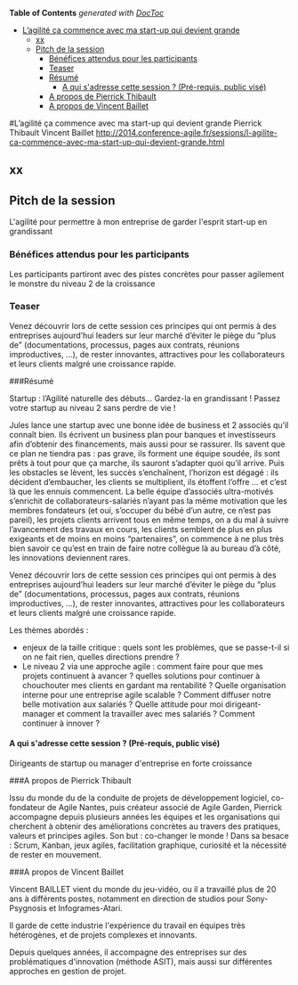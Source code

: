 <!-- START doctoc generated TOC please keep comment here to allow auto update -->
<!-- DON'T EDIT THIS SECTION, INSTEAD RE-RUN doctoc TO UPDATE -->
**Table of Contents**  *generated with [DocToc](https://github.com/thlorenz/doctoc)*

- [L’agilité ça commence avec ma start-up qui devient grande](#l%E2%80%99agilit%C3%A9-%C3%A7a-commence-avec-ma-start-up-qui-devient-grande)
  - [xx](#xx)
  - [Pitch de la session](#pitch-de-la-session)
    - [Bénéfices attendus pour les participants](#b%C3%A9n%C3%A9fices-attendus-pour-les-participants)
    - [Teaser](#teaser)
    - [Résumé](#r%C3%A9sum%C3%A9)
      - [A qui s'adresse cette session ? (Pré-requis, public visé)](#a-qui-sadresse-cette-session--pr%C3%A9-requis-public-vis%C3%A9)
    - [A propos de Pierrick Thibault](#a-propos-de-pierrick-thibault)
    - [A propos de Vincent Baillet](#a-propos-de-vincent-baillet)

<!-- END doctoc generated TOC please keep comment here to allow auto update -->

#L’agilité ça commence avec ma start-up qui devient grande
     Pierrick Thibault
     Vincent Baillet
     http://2014.conference-agile.fr/sessions/l-agilite-ca-commence-avec-ma-start-up-qui-devient-grande.html

## xx

## Pitch de la session
 L'agilité pour permettre à mon entreprise de garder l'esprit start-up en grandissant

### Bénéfices attendus pour les participants
Les participants partiront avec des pistes concrètes pour passer agilement le monstre du niveau 2 de la croissance

### Teaser
Venez découvrir lors de cette session ces principes qui ont permis à des entreprises aujourd’hui leaders sur leur marché d’éviter le piège du “plus de” (documentations, processus, pages aux contrats, réunions improductives, …), de rester innovantes, attractives pour les collaborateurs et leurs clients malgré une croissance rapide.

###Résumé

Startup : l’Agilité naturelle des débuts… Gardez-la en grandissant ! Passez votre startup au niveau 2 sans perdre de vie !

Jules lance une startup avec une bonne idée de business et 2 associés qu’il connaît bien. Ils écrivent un business plan pour banques et investisseurs afin d’obtenir des financements, mais aussi pour se rassurer. Ils savent que ce plan ne tiendra pas : pas grave, ils forment une équipe soudée, ils sont prêts à tout pour que ça marche, ils sauront s’adapter quoi qu’il arrive. Puis les obstacles se lèvent, les succès s’enchaînent, l’horizon est dégagé : ils décident d’embaucher, les clients se multiplient, ils étoffent l’offre … et c’est là que les ennuis commencent. La belle équipe d’associés ultra-motivés s’enrichit de collaborateurs-salariés n’ayant pas la même motivation que les membres fondateurs (et oui, s’occuper du bébé d’un autre, ce n’est pas pareil), les projets clients arrivent tous en même temps, on a du mal à suivre l’avancement des travaux en cours, les clients semblent de plus en plus exigeants et de moins en moins “partenaires”, on commence à ne plus très bien savoir ce qu’est en train de faire notre collègue là au bureau d’à côté, les innovations deviennent rares.

Venez découvrir lors de cette session ces principes qui ont permis à des entreprises aujourd’hui leaders sur leur marché d’éviter le piège du “plus de” (documentations, processus, pages aux contrats, réunions improductives, …), de rester innovantes, attractives pour les collaborateurs et leurs clients malgré une croissance rapide.

Les thèmes abordés :

- enjeux de la taille critique : quels sont les problèmes, que se passe-t-il si on ne fait rien, quelles directions prendre ?
- Le niveau 2 via une approche agile : comment faire pour que mes projets continuent à avancer ? quelles solutions pour continuer à chouchouter mes clients en gardant ma rentabilité ? Quelle organisation interne pour une entreprise agile scalable ? Comment diffuser notre belle motivation aux salariés ? Quelle attitude pour moi dirigeant-manager et comment la travailler avec mes salariés ? Comment continuer à innover ?

#### A qui s'adresse cette session ? (Pré-requis, public visé)

Dirigeants de startup ou manager d'entreprise en forte croissance

###A propos de Pierrick Thibault

Issu du monde du de la conduite de projets de développement logiciel, co-fondateur de Agile Nantes, puis créateur associé de Agile Garden, Pierrick accompagne depuis plusieurs années les équipes et les organisations qui cherchent à obtenir des améliorations concrètes au travers des pratiques, valeurs et principes agiles. Son but : co-changer le monde ! Dans sa besace : Scrum, Kanban, jeux agiles, facilitation graphique, curiosité et la nécessité de rester en mouvement.

###A propos de Vincent Baillet

Vincent BAILLET vient du monde du jeu-vidéo, ou il a travaillé plus de 20 ans à différents postes, notamment en direction de studios pour Sony-Psygnosis et Infogrames-Atari.

Il garde de cette industrie l'expérience du travail en équipes très hétérogènes, et de projets complexes et innovants.

Depuis quelques années, il accompagne des entreprises sur des problématiques d'innovation (méthode ASIT), mais aussi sur différentes approches en gestion de projet.
